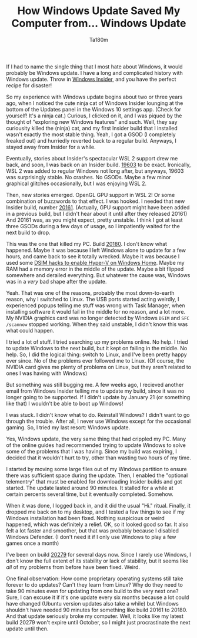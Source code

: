 ﻿---
layout: post
title:  "How Windows Update Saved My Computer from... Windows Update"
author: Ta180m
tags: ["Windows"]
---


If I had to name the single thing that I most hate about Windows, it would probably be Windows update. I have a long and complicated history with Windows update. Throw in [Windows Insider](https://insider.windows.com/), and you have the perfect recipe for disaster!

So my experience with Windows update begins about two or three years ago, when I noticed the cute ninja cat of Windows Insider lounging at the bottom of the Updates panel in the Windows 10 settings app. (Check for yourself! It's a ninja cat.) Curious, I clicked on it, and I was piqued by the thought of "exploring new Windows features" and such. Well, they say curiousity killed the (ninja) cat, and my first Insider build that I installed wasn't exactly the most stable thing. Yeah, I got a GSOD (I completely freaked out) and hurriedly reverted back to a regular build. Anyways, I stayed away from Insider for a while.

Eventually, stories about Insider's spectacular WSL 2 support drew me back, and soon, I was back on an Insider build. [19603](https://blogs.windows.com/windows-insider/2020/04/08/announcing-windows-10-insider-preview-build-19603/) to be exact. Ironically, WSL 2 was added to regular Windows not long after, but anyways, 19603 was surprisingly stable. No crashes. No GSODs. Maybe a few minor graphical glitches occasionally, but I was enjoying WSL 2.

Then, new stories emerged. OpenGL GPU support in WSL 2! Or some combination of buzzwords to that effect. I was hooked. I needed that new Insider build, number [20161](https://blogs.windows.com/windows-insider/2020/07/01/announcing-windows-10-insider-preview-build-20161/). (Actually, GPU support might have been added in a previous build, but I didn't hear about it until after they released 20161) And 20161 was, as you might expect, pretty unstable. I think I got at least three GSODs during a few days of usage, so I impatiently waited for the next build to drop.

This was the one that killed my PC. Build [20180](https://blogs.windows.com/windows-insider/2020/07/29/announcing-windows-10-insider-preview-build-20180/). I don't know what happened. Maybe it was because I left Windows alone to update for a few hours, and came back to see it totally wrecked. Maybe it was because I used some [DSIM hacks to enable Hyper-V on Windows Home](https://github.com/Ta180m/Windows/blob/master/hyper-v.bat). Maybe my RAM had a memory error in the middle of the update. Maybe a bit flipped somewhere and derailed everything. But whatever the cause was, Windows was in a *very* bad shape after the update.

Yeah. That was one of the reasons, probably the most down-to-earth reason, why I switched to Linux. The USB ports started acting weirdly, I experienced popups telling me stuff was wrong with Task Manager, when installing software it would fail in the middle for no reason, and a lot more. My NVIDIA graphics card was no longer detected by Windows `DSIM` and `SFC /scannow` stopped working. When they said unstable, I didn't know this was what could happen.

I tried a lot of stuff. I tried searching up my problems online. No help. I tried to update Windows to the next build, but it kept on failing in the middle. No help. So, I did the logical thing: switch to Linux, and I've been pretty happy ever since. No of the problems ever followed me to Linux. (Of course, the NVIDIA card gives me plenty of problems on Linux, but they aren't related to ones I was having with Windows)

But something was still bugging me. A few weeks ago, I recieved another email from Windows Insider telling me to update my build, since it was no longer going to be supported. If I didn't update by January 21 (or something like that) I wouldn't be able to boot up Windows!

I was stuck. I didn't know what to do. Reinstall Windows? I didn't want to go through the trouble. After all, I never use Windows except for the occasional gaming. So, I tried my last resort: Windows update.

Yes, Windows update, the very same thing that had crippled my PC. Many of the online guides had recommended trying to update Windows to solve some of the problems that I was having. Since my build was expiring, I decided that it wouldn't hurt to try, other than wasting two hours of my time.

I started by moving some large files out of my Windows partition to ensure there was sufficient space during the update. Then, I enabled the "optional telementry" that must be enabled for downloading Insider builds and got started. The update lasted around 90 minutes. It stalled for a while at certain percents several time, but it eventually completed. Somehow.

When it was done, I logged back in, and it did the usual "Hi." ritual. Finally, it dropped me back on to my desktop, and I tested a few things to see if my Windows installation had been fixed. Nothing suspicious or weird happened, which was definitely a relief. OK, so it looked good so far. It also felt a lot faster and smoother, but that was probably because I disabled Windows Defender. (I don't need it if I only use Windows to play a few games once a month)

I've been on build [20279](https://blogs.windows.com/windows-insider/2020/12/14/announcing-windows-10-insider-preview-build-20279/) for several days now. Since I rarely use Windows, I don't know the full extent of its stability or lack of stability, but it seems like *all* of my problems from before have been fixed. Weird.

One final observation: How come proprietary operating systems still take forever to do updates? Can't they learn from Linux? Why do they need to take 90 minutes even for updating from one build to the very next one? Sure, I can excuse it if it's one update every six months because a lot could have changed (Ubuntu version updates also take a while) but Windows shouldn't have needed 90 minutes for something like build 20161 to 20180. And that update seriously broke my computer. Well, it looks like my latest build 20279 won't expire until October, so I might just procrastinate the next update until then.


